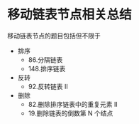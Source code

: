# 移动链表节点相关总结

移动链表节点的题目包括但不限于
* 排序
    * 86.分隔链表   
    * 148.排序链表
* 反转
    * 92.反转链表 II
* 删除
    * 82.删除排序链表中的重复元素 II
    * 19.删除链表的倒数第 N 个结点


